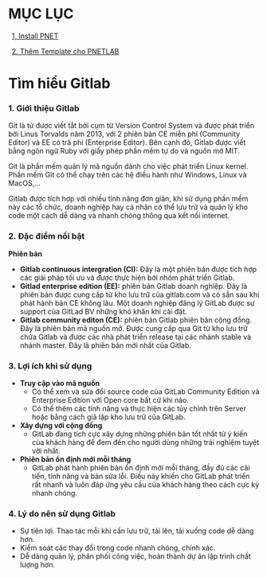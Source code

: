 # MỤC LỤC
&ensp;[1, Install PNET](#1)

&ensp;[2. Thêm Template cho PNETLAB](#2) 

# Tìm hiểu Gitlab
###  <a name ="1">1. Giới thiệu Gitlab</a>
Git là từ được viết tắt bởi cụm từ Version Control System và được phát triển bởi Linus Torvalds năm 2013, với 2 phiên bản CE miễn phí (Community Editor) và EE có trả phí (Enterprise Editor). Bên cạnh đó, Gitlab được viết bằng ngôn ngữ Ruby với giấy phép phần mềm tự do và nguồn mở MIT.

Git là phần mềm quản lý mã nguồn dành cho việc phát triển Linux kernel. Phần mềm Git có thể chạy trên các hệ điều hành như Windows, Linux và MacOS,…

Gitlab được tích hợp với nhiều tính năng đơn giản, khi sử dụng phần mềm này các tổ chức, doanh nghiệp hay cá nhân có thể lưu trữ và quản lý kho code một cách dễ dàng và nhanh chóng thông qua kết nối internet.

### 2. Đặc điểm nổi bật
**Phiên bản**
+ **Gitlab continuous intergration (CI):** Đây là một phiên bản được tích hợp các giải pháp tối ưu và được thực hiện bởi nhóm phát triển Gitlab.
+ **Gitlad enterprise edition (EE):** phiên bản Gitlab doanh nghiệp. Đây là phiên bản được cung cấp từ kho lưu trữ của gitlab.com và có sẵn sau khi phát hành bản CE không lâu. Một doanh nghiệp đăng lý GitLab được sự support của GitLad BV những khó khăn khi cài đặt.
+ **Gitlab community editon (CE):** phiên bản Gitlab phiên bản cộng đồng. Đây là phiên bản mã nguồn mở. Được cung cấp qua Git từ kho lưu trữ chứa Gitlab và được các nhà phát triển release tại các nhánh stable và nhánh master. Đây là phiên bản mới nhất của Gitlab.

### 3. Lợi ích khi sử dụng
+ **Truy cập vào mã nguồn**
  - Có thể xem và sửa đổi source code của GitLab Community Edition và Enterprise Edition với Open core bất cứ khi nào.
  - Có thể thêm các tính năng và thực hiện các tùy chỉnh trên Server hoặc bằng cách giả lập kho lưu trữ của GitLab.
+ **Xây dựng với cộng đồng**
  - GitLab đang tích cực xây dựng những phiên bản tốt nhất từ ý kiến của khách hàng để đem đến cho người dùng những trải nghiệm tuyệt vời nhất.
+ **Phiên bản ổn định mới mỗi tháng**
  - GitLab phát hành phiên bản ổn định mới mỗi tháng, đầy đủ các cải tiến, tính năng và bản sửa lỗi. Điều này khiến cho GitLab phát triển rất nhanh và luôn đáp ứng yêu cầu của khách hàng theo cách cực kỳ nhanh chóng.

### 4. Lý do nên sử dụng Gitlab
+ Sự tiện lợi. Thao tác mỗi khi cần lưu trữ, tải lên, tải xuống code dễ dàng hơn.
+ Kiểm soát các thay đổi trong code nhanh chóng, chính xác.
+ Dễ dàng quản lý, phân phối công việc, hoàn thành dự án lập trình chất lượng hơn.
